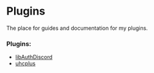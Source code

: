# Plugins
The place for guides and documentation for my plugins.

### Plugins:
- [libAuthDiscord](/wiki/plugins/libAuthDiscord/index.md)
- [uhcplus](/wiki/plugins/uhcplus/index.md)